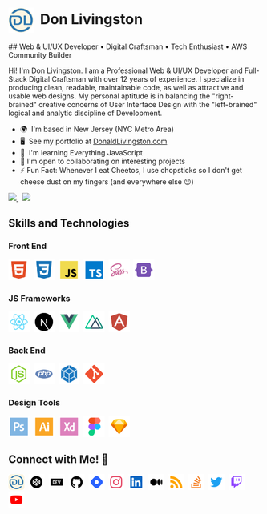 

<h1><img style="max-width: 50px; vertical-align: middle;" width="50" height="50" src="files/dl-logo-2022.png" alt="DL Logo" />&nbsp; Don Livingston </h1>
## Web & UI/UX Developer • Digital Craftsman • Tech Enthusiast • AWS Community Builder

Hi! I'm Don Livingston. I am a Professional Web & UI/UX Developer and Full-Stack Digital Craftsman with over 12 years of experience. I specialize in producing clean, readable, maintainable code, as well as attractive and usable web designs. My personal aptitude is in balancing the "right-brained" creative concerns of User Interface Design with the "left-brained" logical and analytic discipline of Development.  

* 🌍  I'm based in New Jersey (NYC Metro Area)
* 🖥️  See my portfolio at [DonaldLivingston.com](http://donaldlivingston.com)  
* 🧠  I'm learning Everything JavaScript  
* 🤝  I'm open to collaborating on interesting projects
* ⚡   Fun Fact: Whenever I eat Cheetos, I use chopsticks so I don't get cheese dust on my fingers (and everywhere else 😉)

<a href="https://www.twitter.com/Don_Livingston" target="_blank" rel="noreferrer">
  <img src="https://img.shields.io/twitter/follow/Don_Livingston?logo=twitter&style=for-the-badge&color=0891b2&labelColor=1c1917" />
</a>&nbsp;
<a href="https://www.twitch.tv/donlivingston" target="_blank" rel="noreferrer">
  <img src="https://img.shields.io/twitch/status/donlivingston?logo=twitchsx&style=for-the-badge&color=0891b2&labelColor=1c1917&label=TWITCH+STATUS" />
</a>

## Skills and Technologies

### Front End
<p align="left"> 
  <a href="https://developer.mozilla.org/en-US/docs/Glossary/HTML5" target="_blank" rel="noreferrer"><img src="files/icons/html.svg" width="42" height="42" alt="HTML5" /></a>&nbsp;
  <a href="https://www.w3.org/TR/CSS/#css" target="_blank" rel="noreferrer"><img src="files/icons/css.svg" width="42" height="42" alt="CSS3" /></a>&nbsp;
  <a href="https://developer.mozilla.org/en-US/docs/Web/JavaScript" target="_blank" rel="noreferrer"><img src="files/icons/js.svg" width="42" height="42" alt="JavaScript" /></a>&nbsp;
  <a href="https://www.typescriptlang.org/" target="_blank" rel="noreferrer"><img src="files/icons/ts.svg" width="42" height="42" alt="TypeScript" /></a>&nbsp;
  <a href="https://sass-lang.com/" target="_blank" rel="noreferrer"><img src="files/icons/sass.svg" width="42" height="42" alt="Sass" /></a>&nbsp;
  <a href="https://getbootstrap.com/" target="_blank" rel="noreferrer"><img src="files/icons/bootstrap.svg" width="42" height="42" alt="Bootstrap" /></a>&nbsp;
  
</p>

### JS Frameworks
<p align="left">
  <a href="https://reactjs.org/" target="_blank" rel="noreferrer"><img src="files/icons/react.svg" width="42" height="42" alt="React" /></a>&nbsp;
  <a href="https://nextjs.org/docs" target="_blank" rel="noreferrer"><img src="files/icons/nextjs.svg" width="42" height="42" alt="NextJs" /></a>&nbsp;
  <a href="https://vuejs.org/" target="_blank" rel="noreferrer"><img src="files/icons/vue.svg" width="42" height="42" alt="Vue" /></a>&nbsp;
  <a href="https://nuxtjs.org/" target="_blank" rel="noreferrer"><img src="files/icons/nuxtjs.svg" width="42" height="42" alt="Nuxtjs" /></a>&nbsp;
  <a href="https://angular.io/" target="_blank" rel="noreferrer"><img src="files/icons/angular.svg" width="42" height="42" alt="Angular" /></a>&nbsp;
</p> 

### Back End
<p align="left">
  <a href="https://nodejs.org/en/" target="_blank" rel="noreferrer"><img src="files/icons/nodejs.svg" width="42" height="42" alt="NodeJS" /></a>&nbsp;
  <a href="https://www.php.net/" target="_blank" rel="noreferrer"><img src="files/icons/php.svg" width="42" height="42" alt="PHP" /></a>&nbsp;
  <a href="https://webpack.js.org/" target="_blank" rel="noreferrer"><img src="files/icons/webpack.svg" width="42" height="42" alt="Webpack" /></a>&nbsp;
  <a href="https://git-scm.com/" target="_blank" rel="noreferrer"><img src="files/icons/git.svg" width="42" height="42" alt="Git" /></a>&nbsp;
  
</p> 

### Design Tools
<p align="left">
  <a href="https://www.adobe.com/uk/products/photoshop.html" target="_blank" rel="noreferrer"><img src="files/icons/photoshop.svg" width="42" height="42" alt="Photoshop" /></a>&nbsp;
  <a href="https://www.adobe.com/uk/products/illustrator.html" target="_blank" rel="noreferrer"><img src="files/icons/illustrator.svg" width="42" height="42" alt="Illustrator" /></a>&nbsp;
  <a href="https://www.adobe.com/uk/products/xd.html" target="_blank" rel="noreferrer"><img src="files/icons/xd.svg" width="42" height="42" alt="XD" /></a>&nbsp;
  <a href="https://www.figma.com/" target="_blank" rel="noreferrer"><img src="files/icons/figma.svg" width="42" height="42" alt="Figma" /></a>&nbsp;
  <a href="https://www.sketch.com/" target="_blank" rel="noreferrer"><img src="files/icons/sketch.svg" width="42" height="42" alt="Sketch" /></a>&nbsp;
</p> 

 ## Connect with Me! 👋 
 
 <p align="left">
  <a href="https://donlivingston.me" target="_blank" rel="noreferrer"><img src="files/icons/dl-logo-light.svg" width="32" height="32" alt="DonLivingston.me" /></a>&nbsp;
  <a href="https://www.codepen.io/dlivingston" target="_blank" rel="noreferrer"><img src="files/icons/codepen.svg" width="32" height="32" alt="Codepen" /></a>&nbsp;
  <a href="https://www.dev.to/dlivingston" target="_blank" rel="noreferrer"><img src="files/icons/dev.svg" width="32" height="32" alt="Dev.to" /></a>&nbsp;
  <a href="https://www.github.com/dlivingston" target="_blank" rel="noreferrer"><img src="files/icons/github.svg" width="32" height="32" alt="GitHub" /></a>&nbsp;
  <a href="https://donlivingston.hashnode.dev" target="_blank" rel="noreferrer"><img src="files/icons/hashnode.svg" width="32" height="32" alt="Hashnode" /></a>&nbsp;
  <a href="https://www.instagram.com/donlivingston/" target="_blank" rel="noreferrer"><img src="files/icons/instagram.svg" width="32" height="32" alt="Instagram" /></a>&nbsp;
  <a href="https://www.linkedin.com/in/donaldlivingston/" target="_blank" rel="noreferrer"><img src="files/icons/linkedin.svg" width="32" height="32" alt="LinkedIn" /></a>&nbsp;
  <a href="http://www.medium.com/@donlivingston" target="_blank" rel="noreferrer"><img src="files/icons/medium.svg" width="32" height="32" alt="Medium" /></a>&nbsp;
  <a href="https://donlivingston.me" target="_blank" rel="noreferrer"><img src="files/icons/rss.svg" width="32" height="32" alt="RSS" /></a>&nbsp;
  <a href="https://www.stackoverflow.com/users/4312957/donald-livingston" target="_blank" rel="noreferrer"><img src="files/icons/stackoverflow.svg" width="32" height="32" alt="Stackoverflow" /></a>&nbsp;
  <a href="https://www.twitter.com/Don_Livingston" target="_blank" rel="noreferrer"><img src="files/icons/twitter.svg" width="32" height="32" alt="Twitter" /></a>&nbsp;
  <a href="https://www.twitch.tv/donlivingston" target="_blank" rel="noreferrer"><img src="files/icons/twitch.svg" width="32" height="32" alt="Twitch" /></a>&nbsp;
  <a href="https://www.youtube.com/c/DonaldLivingston" target="_blank" rel="noreferrer"><img src="files/icons/youtube.svg" width="32" height="32" alt="YouTube" /></a>&nbsp;
  
</p>


<!---
dlivingston/dlivingston is a ✨ special ✨ repository because its `README.md` (this file) appears on your GitHub profile.
You can click the Preview link to take a look at your changes.
--->

